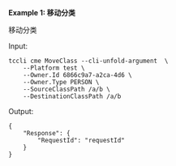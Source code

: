 **Example 1: 移动分类**

移动分类

Input: 

```
tccli cme MoveClass --cli-unfold-argument  \
    --Platform test \
    --Owner.Id 6866c9a7-a2ca-4d6 \
    --Owner.Type PERSON \
    --SourceClassPath /a/b \
    --DestinationClassPath /a/b
```

Output: 
```
{
    "Response": {
        "RequestId": "requestId"
    }
}
```

